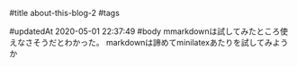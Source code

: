#title
about-this-blog-2 
#tags

#updatedAt
2020-05-01 22:37:49
#body
mmarkdownは試してみたところ使えなさそうだとわかった。
markdownは諦めてminilatexあたりを試してみようか
